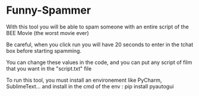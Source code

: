 # Funny-Spammer
With this tool you will be able to spam someone with an entire script of the BEE Movie (the worst movie ever)

Be careful, when you click run you will have 20 seconds to enter in the tchat box before starting spamming.

You can change these values in the code, and you can put any script of film that you want in the "script.txt" file

To run this tool, you must install an environement like PyCharm, SublimeText... and install in the cmd of the env : pip install pyautogui
